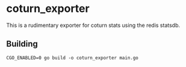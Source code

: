 # coturn_exporter

This is a rudimentary exporter for coturn stats using the redis statsdb.

## Building

```
CGO_ENABLED=0 go build -o coturn_exporter main.go
```
